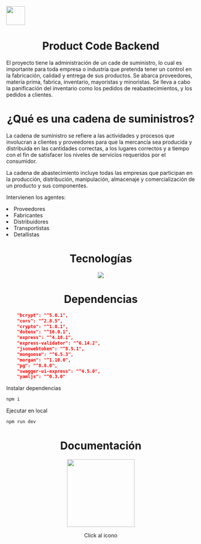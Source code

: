<img height="50em" src="https://user-images.githubusercontent.com/42653664/190834136-c7bb4313-f7a1-4827-bc6e-65cfe649dec1.png"/>

<div align="center">
<h1>Product Code Backend</h1>
</div>
<p>
El proyecto tiene la administración de un cade de suministro, lo cual es importante para toda empresa o industria que pretenda tener un control en la fabricación, calidad y entrega de sus productos. Se abarca proveedores, materia prima, fabrica, inventario, mayoristas y minoristas. Se lleva a cabo la panificación del inventario como los pedidos de reabastecimientos, y los pedidos a clientes. 
</p>
<div align="center">
<h1>¿Qué es una cadena de suministros?</h1>
</div>

<p> 
La cadena de suministro se refiere a las actividades y procesos
que involucran a clientes y proveedores para que la mercancía
sea producida y distribuida en las cantidades correctas, a los
lugares correctos y a tiempo con el fin de satisfacer los niveles
de servicios requeridos por el consumidor.
</p>

<p> 
La cadena de abastecimiento incluye todas las empresas que participan en
la producción, distribución, manipulación, almacenaje y comercialización
de un producto y sus componentes.
</p>
<p>Intervienen los agentes:</p>
<li>Proveedores</li>
<li>Fabricantes</li>
<li>Distribuidores</li>
<li>Transportistas</li>
<li>Detallistas</li>

<div align="center">
<h1>Tecnologías</h1>
</div>

<p align="center">
  <a href="https://skillicons.dev">
    <img src="https://skillicons.dev/icons?i=js,html,css,react,materialui,tailwind,webpack,figma" />
  </a>
</p>


<div align="center">
<h1>Dependencias</h1>
</div>

```json
    "bcrypt": "^5.0.1",
    "cors": "^2.8.5",
    "crypto": "^1.0.1",
    "dotenv": "^16.0.1",
    "express": "^4.18.1",
    "express-validator": "^6.14.2",
    "jsonwebtoken": "^8.5.1",
    "mongoose": "^6.5.3",
    "morgan": "^1.10.0",
    "pg": "^8.8.0",
    "swagger-ui-express": "^4.5.0",
    "yamljs": "^0.3.0"
```
<p>Instalar dependencias</p>


```sh
npm i
```

<p>Ejecutar en local</p>

```sh
npm run dev
```
<div align="center">
<h1>Documentación</h1>
</div>
<div align="center">
 <a href = "https://servidor-operaciones.herokuapp.com/api/v1/docs/"><img height="180em" src="https://user-images.githubusercontent.com/42653664/196009008-5e5a5abf-ccea-460f-9d94-81d3c9653b30.png"></a> 
 <p>Click al icono</p>

</div>

 
